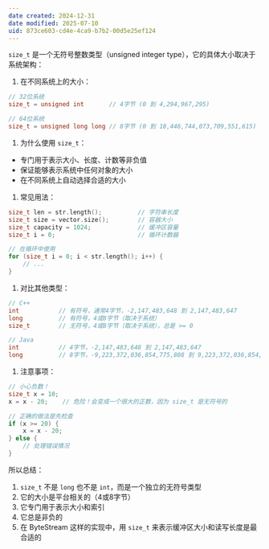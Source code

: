 ```yaml
---
date created: 2024-12-31
date modified: 2025-07-10
uid: 873ce603-cd4e-4ca9-b7b2-00d5e25ef124
---
```


`size_t` 是一个无符号整数类型（unsigned integer type），它的具体大小取决于系统架构：

1. 在不同系统上的大小：

```cpp
// 32位系统
size_t = unsigned int       // 4字节 (0 到 4,294,967,295)

// 64位系统
size_t = unsigned long long // 8字节 (0 到 18,446,744,073,709,551,615)
```

1. 为什么使用 `size_t`：
- 专门用于表示大小、长度、计数等非负值
- 保证能够表示系统中任何对象的大小
- 在不同系统上自动选择合适的大小

1. 常见用法：

```cpp
size_t len = str.length();          // 字符串长度
size_t size = vector.size();        // 容器大小
size_t capacity = 1024;             // 缓冲区容量
size_t i = 0;                       // 循环计数器

// 在循环中使用
for (size_t i = 0; i < str.length(); i++) {
    // ...
}
```

1. 对比其他类型：

```cpp
// C++
int           // 有符号，通常4字节，-2,147,483,648 到 2,147,483,647
long          // 有符号，4或8字节（取决于系统）
size_t        // 无符号，4或8字节（取决于系统），总是 >= 0
```

```java
// Java
int           // 4字节，-2,147,483,648 到 2,147,483,647
long          // 8字节，-9,223,372,036,854,775,808 到 9,223,372,036,854,775,807
```

1. 注意事项：

```cpp
// 小心负数！
size_t x = 10;
x = x - 20;    // 危险！会变成一个很大的正数，因为 size_t 是无符号的

// 正确的做法是先检查
if (x >= 20) {
    x = x - 20;
} else {
    // 处理错误情况
}
```

所以总结：

1. `size_t` 不是 `long` 也不是 `int`，而是一个独立的无符号类型
2. 它的大小是平台相关的（4或8字节）
3. 它专门用于表示大小和索引
4. 它总是非负的
5. 在 ByteStream 这样的实现中，用 `size_t` 来表示缓冲区大小和读写长度是最合适的
